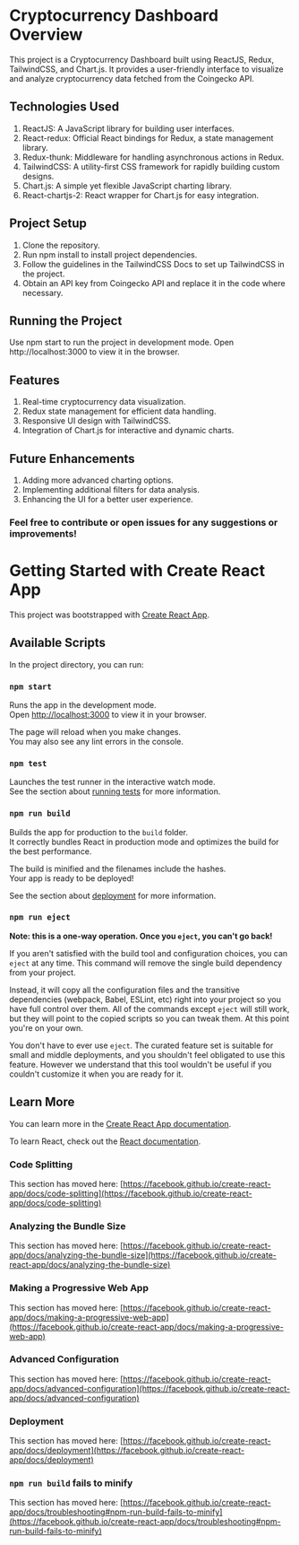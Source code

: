 # Cryptocurrency Dashboard Overview
This project is a Cryptocurrency Dashboard built using ReactJS, Redux, TailwindCSS, and Chart.js. It provides a user-friendly interface to visualize and analyze cryptocurrency data fetched from the Coingecko API.

## Technologies Used
1. ReactJS: A JavaScript library for building user interfaces.
2. React-redux: Official React bindings for Redux, a state management library.
3. Redux-thunk: Middleware for handling asynchronous actions in Redux.
4. TailwindCSS: A utility-first CSS framework for rapidly building custom designs.
5. Chart.js: A simple yet flexible JavaScript charting library.
6. React-chartjs-2: React wrapper for Chart.js for easy integration.

## Project Setup
1. Clone the repository.
2. Run npm install to install project dependencies.
3. Follow the guidelines in the TailwindCSS Docs to set up TailwindCSS in the project.
4. Obtain an API key from Coingecko API and replace it in the code where necessary.

## Running the Project
Use npm start to run the project in development mode. Open http://localhost:3000 to view it in the browser.

## Features
1. Real-time cryptocurrency data visualization.
2. Redux state management for efficient data handling.
3. Responsive UI design with TailwindCSS.
4. Integration of Chart.js for interactive and dynamic charts.

## Future Enhancements
1. Adding more advanced charting options.
2. Implementing additional filters for data analysis.
3. Enhancing the UI for a better user experience.

### Feel free to contribute or open issues for any suggestions or improvements!

# Getting Started with Create React App

This project was bootstrapped with [Create React App](https://github.com/facebook/create-react-app).

## Available Scripts

In the project directory, you can run:

### `npm start`

Runs the app in the development mode.\
Open [http://localhost:3000](http://localhost:3000) to view it in your browser.

The page will reload when you make changes.\
You may also see any lint errors in the console.

### `npm test`

Launches the test runner in the interactive watch mode.\
See the section about [running tests](https://facebook.github.io/create-react-app/docs/running-tests) for more information.

### `npm run build`

Builds the app for production to the `build` folder.\
It correctly bundles React in production mode and optimizes the build for the best performance.

The build is minified and the filenames include the hashes.\
Your app is ready to be deployed!

See the section about [deployment](https://facebook.github.io/create-react-app/docs/deployment) for more information.

### `npm run eject`

**Note: this is a one-way operation. Once you `eject`, you can't go back!**

If you aren't satisfied with the build tool and configuration choices, you can `eject` at any time. This command will remove the single build dependency from your project.

Instead, it will copy all the configuration files and the transitive dependencies (webpack, Babel, ESLint, etc) right into your project so you have full control over them. All of the commands except `eject` will still work, but they will point to the copied scripts so you can tweak them. At this point you're on your own.

You don't have to ever use `eject`. The curated feature set is suitable for small and middle deployments, and you shouldn't feel obligated to use this feature. However we understand that this tool wouldn't be useful if you couldn't customize it when you are ready for it.

## Learn More

You can learn more in the [Create React App documentation](https://facebook.github.io/create-react-app/docs/getting-started).

To learn React, check out the [React documentation](https://reactjs.org/).

### Code Splitting

This section has moved here: [https://facebook.github.io/create-react-app/docs/code-splitting](https://facebook.github.io/create-react-app/docs/code-splitting)

### Analyzing the Bundle Size

This section has moved here: [https://facebook.github.io/create-react-app/docs/analyzing-the-bundle-size](https://facebook.github.io/create-react-app/docs/analyzing-the-bundle-size)

### Making a Progressive Web App

This section has moved here: [https://facebook.github.io/create-react-app/docs/making-a-progressive-web-app](https://facebook.github.io/create-react-app/docs/making-a-progressive-web-app)

### Advanced Configuration

This section has moved here: [https://facebook.github.io/create-react-app/docs/advanced-configuration](https://facebook.github.io/create-react-app/docs/advanced-configuration)

### Deployment

This section has moved here: [https://facebook.github.io/create-react-app/docs/deployment](https://facebook.github.io/create-react-app/docs/deployment)

### `npm run build` fails to minify

This section has moved here: [https://facebook.github.io/create-react-app/docs/troubleshooting#npm-run-build-fails-to-minify](https://facebook.github.io/create-react-app/docs/troubleshooting#npm-run-build-fails-to-minify)
